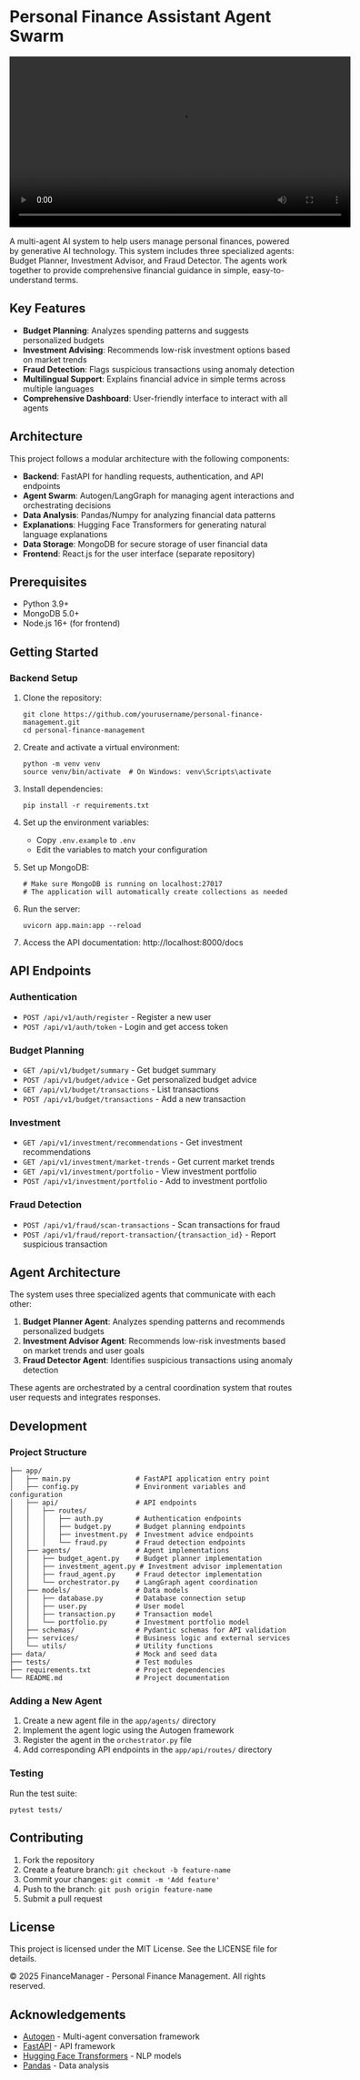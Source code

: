 # Personal Finance Assistant Agent Swarm

<video src="assets/demo-video.mp4" controls width="600" style="display:block;margin-bottom:16px;">
  Your browser does not support the video tag.
</video>

A multi-agent AI system to help users manage personal finances, powered by generative AI technology. This system includes three specialized agents: Budget Planner, Investment Advisor, and Fraud Detector. The agents work together to provide comprehensive financial guidance in simple, easy-to-understand terms.

## Key Features

- **Budget Planning**: Analyzes spending patterns and suggests personalized budgets
- **Investment Advising**: Recommends low-risk investment options based on market trends
- **Fraud Detection**: Flags suspicious transactions using anomaly detection
- **Multilingual Support**: Explains financial advice in simple terms across multiple languages
- **Comprehensive Dashboard**: User-friendly interface to interact with all agents

## Architecture

This project follows a modular architecture with the following components:

- **Backend**: FastAPI for handling requests, authentication, and API endpoints
- **Agent Swarm**: Autogen/LangGraph for managing agent interactions and orchestrating decisions
- **Data Analysis**: Pandas/Numpy for analyzing financial data patterns
- **Explanations**: Hugging Face Transformers for generating natural language explanations
- **Data Storage**: MongoDB for secure storage of user financial data
- **Frontend**: React.js for the user interface (separate repository)

## Prerequisites

- Python 3.9+
- MongoDB 5.0+
- Node.js 16+ (for frontend)

## Getting Started

### Backend Setup

1. Clone the repository:
   ```
   git clone https://github.com/yourusername/personal-finance-management.git
   cd personal-finance-management
   ```

2. Create and activate a virtual environment:
   ```
   python -m venv venv
   source venv/bin/activate  # On Windows: venv\Scripts\activate
   ```

3. Install dependencies:
   ```
   pip install -r requirements.txt
   ```

4. Set up the environment variables:
   - Copy `.env.example` to `.env`
   - Edit the variables to match your configuration

5. Set up MongoDB:
   ```
   # Make sure MongoDB is running on localhost:27017
   # The application will automatically create collections as needed
   ```

6. Run the server:
   ```
   uvicorn app.main:app --reload
   ```

7. Access the API documentation: http://localhost:8000/docs

## API Endpoints

### Authentication
- `POST /api/v1/auth/register` - Register a new user
- `POST /api/v1/auth/token` - Login and get access token

### Budget Planning
- `GET /api/v1/budget/summary` - Get budget summary
- `POST /api/v1/budget/advice` - Get personalized budget advice
- `GET /api/v1/budget/transactions` - List transactions
- `POST /api/v1/budget/transactions` - Add a new transaction

### Investment
- `GET /api/v1/investment/recommendations` - Get investment recommendations
- `GET /api/v1/investment/market-trends` - Get current market trends
- `GET /api/v1/investment/portfolio` - View investment portfolio
- `POST /api/v1/investment/portfolio` - Add to investment portfolio

### Fraud Detection
- `POST /api/v1/fraud/scan-transactions` - Scan transactions for fraud
- `POST /api/v1/fraud/report-transaction/{transaction_id}` - Report suspicious transaction

## Agent Architecture

The system uses three specialized agents that communicate with each other:

1. **Budget Planner Agent**: Analyzes spending patterns and recommends personalized budgets
2. **Investment Advisor Agent**: Recommends low-risk investments based on market trends and user goals
3. **Fraud Detector Agent**: Identifies suspicious transactions using anomaly detection

These agents are orchestrated by a central coordination system that routes user requests and integrates responses.

## Development

### Project Structure

```
├── app/
│   ├── main.py                # FastAPI application entry point
│   ├── config.py              # Environment variables and configuration
│   ├── api/                   # API endpoints
│   │   ├── routes/
│   │   │   ├── auth.py        # Authentication endpoints
│   │   │   ├── budget.py      # Budget planning endpoints
│   │   │   ├── investment.py  # Investment advice endpoints
│   │   │   └── fraud.py       # Fraud detection endpoints
│   ├── agents/                # Agent implementations
│   │   ├── budget_agent.py    # Budget planner implementation
│   │   ├── investment_agent.py # Investment advisor implementation
│   │   ├── fraud_agent.py     # Fraud detector implementation 
│   │   └── orchestrator.py    # LangGraph agent coordination
│   ├── models/                # Data models
│   │   ├── database.py        # Database connection setup
│   │   ├── user.py            # User model
│   │   ├── transaction.py     # Transaction model
│   │   └── portfolio.py       # Investment portfolio model
│   ├── schemas/               # Pydantic schemas for API validation
│   ├── services/              # Business logic and external services
│   └── utils/                 # Utility functions
├── data/                      # Mock and seed data
├── tests/                     # Test modules
├── requirements.txt           # Project dependencies
└── README.md                  # Project documentation
```

### Adding a New Agent

1. Create a new agent file in the `app/agents/` directory
2. Implement the agent logic using the Autogen framework
3. Register the agent in the `orchestrator.py` file
4. Add corresponding API endpoints in the `app/api/routes/` directory

### Testing

Run the test suite:

```
pytest tests/
```

## Contributing

1. Fork the repository
2. Create a feature branch: `git checkout -b feature-name`
3. Commit your changes: `git commit -m 'Add feature'`
4. Push to the branch: `git push origin feature-name`
5. Submit a pull request

## License

This project is licensed under the MIT License. See the LICENSE file for details.

© 2025 FinanceManager - Personal Finance Management. All rights reserved.

## Acknowledgements

- [Autogen](https://github.com/microsoft/autogen) - Multi-agent conversation framework
- [FastAPI](https://fastapi.tiangolo.com/) - API framework
- [Hugging Face Transformers](https://huggingface.co/transformers/) - NLP models
- [Pandas](https://pandas.pydata.org/) - Data analysis
